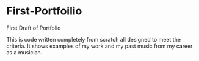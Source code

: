 # First-Portfoilio
First Draft of Portfolio

This is code written completely from scratch all designed to meet the criteria. It shows examples of my work and my past music from my career as a musician. 


